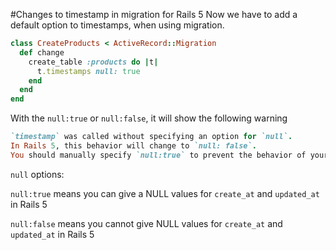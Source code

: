 #Changes to timestamp in migration for Rails 5
Now we have to add a default option to timestamps, when using migration.

```ruby
class CreateProducts < ActiveRecord::Migration
  def change
    create_table :products do |t|
      t.timestamps null: true
    end
  end
end
```

With the `null:true` or `null:false`, it will show the following warning

```ruby
`timestamp` was called without specifying an option for `null`. 
In Rails 5, this behavior will change to `null: false`. 
You should manually specify `null:true` to prevent the behavior of your existing migrations from changing.
```

`null` options:

`null:true` means you can give a NULL values for `create_at` and `updated_at` in Rails 5

`null:false` means you cannot give NULL values for `create_at` and `updated_at` in Rails 5
